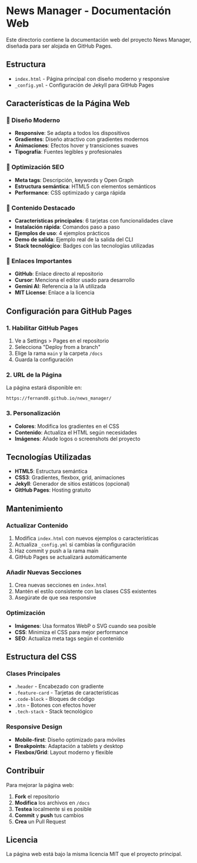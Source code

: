 # News Manager - Documentación Web

Este directorio contiene la documentación web del proyecto News Manager, diseñada para ser alojada en GitHub Pages.

## Estructura

- `index.html` - Página principal con diseño moderno y responsive
- `_config.yml` - Configuración de Jekyll para GitHub Pages

## Características de la Página Web

### 🎨 Diseño Moderno
- **Responsive**: Se adapta a todos los dispositivos
- **Gradientes**: Diseño atractivo con gradientes modernos
- **Animaciones**: Efectos hover y transiciones suaves
- **Tipografía**: Fuentes legibles y profesionales

### 📱 Optimización SEO
- **Meta tags**: Descripción, keywords y Open Graph
- **Estructura semántica**: HTML5 con elementos semánticos
- **Performance**: CSS optimizado y carga rápida

### 🚀 Contenido Destacado
- **Características principales**: 6 tarjetas con funcionalidades clave
- **Instalación rápida**: Comandos paso a paso
- **Ejemplos de uso**: 4 ejemplos prácticos
- **Demo de salida**: Ejemplo real de la salida del CLI
- **Stack tecnológico**: Badges con las tecnologías utilizadas

### 🔗 Enlaces Importantes
- **GitHub**: Enlace directo al repositorio
- **Cursor**: Menciona el editor usado para desarrollo
- **Gemini AI**: Referencia a la IA utilizada
- **MIT License**: Enlace a la licencia

## Configuración para GitHub Pages

### 1. Habilitar GitHub Pages
1. Ve a Settings > Pages en el repositorio
2. Selecciona "Deploy from a branch"
3. Elige la rama `main` y la carpeta `/docs`
4. Guarda la configuración

### 2. URL de la Página
La página estará disponible en:
```
https://fernand0.github.io/news_manager/
```

### 3. Personalización
- **Colores**: Modifica los gradientes en el CSS
- **Contenido**: Actualiza el HTML según necesidades
- **Imágenes**: Añade logos o screenshots del proyecto

## Tecnologías Utilizadas

- **HTML5**: Estructura semántica
- **CSS3**: Gradientes, flexbox, grid, animaciones
- **Jekyll**: Generador de sitios estáticos (opcional)
- **GitHub Pages**: Hosting gratuito

## Mantenimiento

### Actualizar Contenido
1. Modifica `index.html` con nuevos ejemplos o características
2. Actualiza `_config.yml` si cambias la configuración
3. Haz commit y push a la rama main
4. GitHub Pages se actualizará automáticamente

### Añadir Nuevas Secciones
1. Crea nuevas secciones en `index.html`
2. Mantén el estilo consistente con las clases CSS existentes
3. Asegúrate de que sea responsive

### Optimización
- **Imágenes**: Usa formatos WebP o SVG cuando sea posible
- **CSS**: Minimiza el CSS para mejor performance
- **SEO**: Actualiza meta tags según el contenido

## Estructura del CSS

### Clases Principales
- `.header` - Encabezado con gradiente
- `.feature-card` - Tarjetas de características
- `.code-block` - Bloques de código
- `.btn` - Botones con efectos hover
- `.tech-stack` - Stack tecnológico

### Responsive Design
- **Mobile-first**: Diseño optimizado para móviles
- **Breakpoints**: Adaptación a tablets y desktop
- **Flexbox/Grid**: Layout moderno y flexible

## Contribuir

Para mejorar la página web:

1. **Fork** el repositorio
2. **Modifica** los archivos en `/docs`
3. **Testea** localmente si es posible
4. **Commit** y **push** tus cambios
5. **Crea** un Pull Request

## Licencia

La página web está bajo la misma licencia MIT que el proyecto principal. 